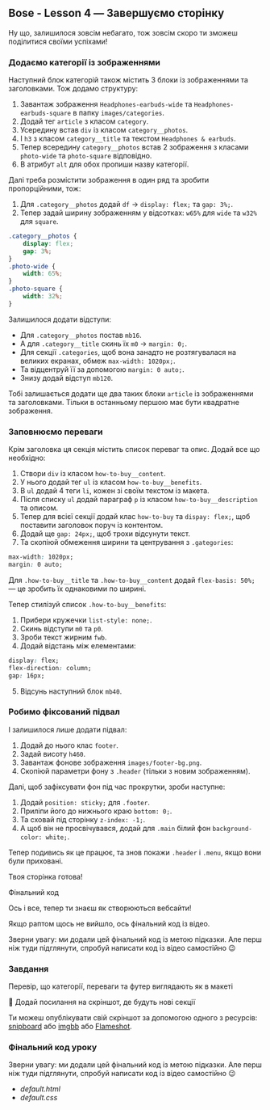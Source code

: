 ## Bose - Lesson 4 — Завершуємо сторінку

Ну що, залишилося зовсім небагато, тож зовсім скоро ти зможеш поділитися своїми успіхами!

### Додаємо категорії із зображеннями
Наступний блок категорій також містить 3 блоки із зображеннями та заголовками. Тож додамо структуру:

1. Завантаж зображення `Headphones-earbuds-wide` та `Headphones-earbuds-square` в папку `images/categories`.
2. Додай тег `article` з класом `category`.
3. Усередину встав `div` із класом `category__photos`.
4. І `h3` з класом `category__title` та текстом `Headphones & earbuds`.
5. Тепер всередину `category__photos` встав 2 зображення з класами `photo-wide` та `photo-square` відповідно.
6. В атрибут `alt` для обох пропиши назву категорії.

Далі треба розмістити зображення в один ряд та зробити пропорційними, тож:

1. Для `.category__photos` додай `df` -> `display: flex;` та `gap: 3%;`.
2. Тепер задай ширину зображенням у відсотках: `w65%` для `wide` та `w32%` для `square`.

```css
.category__photos {
    display: flex;
    gap: 3%;
}
.photo-wide {
    width: 65%;
}
.photo-square {
    width: 32%;
}
```

Залишилося додати відступи:

- Для `.category__photos` постав `mb16`.
- А для `.category__title` скинь їх `m0` -> `margin: 0;`.
- Для секції `.categories`, щоб вона занадто не розтягувалася на великих екранах, обмеж `max-width: 1020px;`.
- Та відцентруй її за допомогою `margin: 0 auto;`.
- Знизу додай відступ `mb120`.

Тобі залишається додати ще два таких блоки `article` із зображеннями та заголовками. Тільки в останньому першою має бути квадратне зображення.

### Заповнюємо переваги

Крім заголовка ця секція містить список переваг та опис. Додай все що необхідно:

1. Створи `div` із класом `how-to-buy__content`.
2. У нього додай тег `ul` із класом `how-to-buy__benefits`.
3. В `ul` додай 4 теги `li`, кожен зі своїм текстом із макета.
4. Після списку `ul` додай параграф `p` із класом `how-to-buy__description` та описом.
5. Тепер для всієї секції додай клас `how-to-buy` та `dispay: flex;`, щоб поставити заголовок поруч із контентом.
6. Додай ще `gap: 24px;`, щоб трохи відсунути текст.
7. Та скопіюй обмеження ширини та центрування з `.gategories`:

```css
max-width: 1020px;
margin: 0 auto;
```

Для `.how-to-buy__title` та `.how-to-buy__content` додай `flex-basis: 50%;` — це зробить їх однаковими по ширині.

Тепер стилізуй список `.how-to-buy__benefits`:

1. Прибери кружечки `list-style: none;`.
2. Скинь відступи `m0` та `p0`.
3. Зроби текст жирним `fwb`.
4. Додай відстань між елементами:

```css
display: flex;
flex-direction: column;
gap: 16px;
```

5. Відсунь наступний блок `mb40`.

### Робимо фіксований підвал

І залишилося лише додати підвал:

1. Додай до нього клас `footer`.
2. Задай висоту `h460`.
3. Завантаж фонове зображення `images/footer-bg.png`.
4. Скопіюй параметри фону з `.header` (тільки з новим зображенням).

Далі, щоб зафіксувати фон під час прокрутки, зроби наступне:

1. Додай `position: sticky;` для `.footer`.
2. Приліпи його до нижнього краю `bottom: 0;`.
3. Та сховай під сторінку `z-index: -1;`.
4. А щоб він не просвічувався, додай для `.main` білий фон `background-color: white;`.

Тепер подивись як це працює, та знов покажи `.header` і `.menu`, якщо вони були приховані.

Твоя сторінка готова!

Фінальний код

Ось і все, тепер ти знаєш як створюються вебсайти!

Якщо раптом щось не вийшло, ось фінальний код із відео.

Зверни увагу: ми додали цей фінальний код із метою підказки. Але перш ніж туди підглянути, спробуй написати код із відео самостійно 😉

### Завдання

Перевір, що категорії, переваги та футер виглядають як в макеті

🔐 Додай посилання на скріншот, де будуть нові секції

Ти можеш опублікувати свій скріншот за допомогою одного з ресурсів: [snipboard](https://snipboard.io/) або [imgbb](https://imgbb.com/) або [Flameshot](https://flameshot.org/).

### Фінальний код уроку
Зверни увагу: ми додали цей фінальний код із метою підказки. Але перш ніж туди підглянути, спробуй написати код із відео самостійно 😉

- *default.html*
- *default.css*
